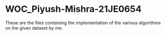 # WOC_Piyush-Mishra-21JE0654
These are the files containing the implementation of the various algorithms on the given dataset by me. 
